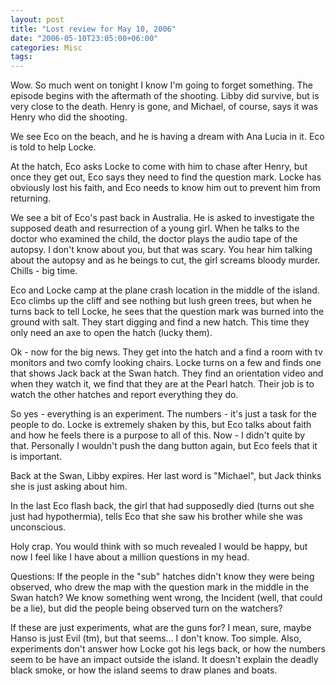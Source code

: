 ```yaml
---
layout: post
title: "Lost review for May 10, 2006"
date: "2006-05-10T23:05:00+06:00"
categories: Misc 
tags: 
---
```


Wow. So much went on tonight I know I'm going to forget something. The episode begins with the aftermath of the shooting. Libby did survive, but is very close to the death. Henry is gone, and Michael, of course, says it was Henry who did the shooting. 

We see Eco on the beach, and he is having a dream with Ana Lucia in it. Eco is told to help Locke. 

At the hatch, Eco asks Locke to come with him to chase after Henry, but once they get out, Eco says they need to find the question mark. Locke has obviously lost his faith, and Eco needs to know him out to prevent him from returning.

We see a bit of Eco's past back in Australia. He is asked to investigate the supposed death and resurrection of a young girl. When he talks to the doctor who examined the child, the doctor plays the audio tape of the autopsy. I don't know about you, but that was scary. You hear him talking about the autopsy and as he beings to cut, the girl screams bloody murder. Chills - big time. 

Eco and Locke camp at the plane crash location in the middle of the island. Eco climbs up the cliff and see nothing but lush green trees, but when he turns back to tell Locke, he sees that the question mark was burned into the ground with salt. They start digging and find a new hatch. This time they only need an axe to open the hatch (lucky them). 

Ok - now for the big news. They get into the hatch and a find a room with tv monitors and two comfy looking chairs. Locke turns on a few and finds one that shows Jack back at the Swan hatch. They find an orientation video and when they watch it, we find that they are at the Pearl hatch. Their job is to watch the other hatches and report everything they do.

So yes - everything is an experiment. The numbers - it's just a task for the people to do. Locke is extremely shaken by this, but Eco talks about faith and how he feels there is a purpose to all of this. Now - I didn't quite by that. Personally I wouldn't push the dang button again, but Eco feels that it is important.

Back at the Swan, Libby expires. Her last word is "Michael", but Jack thinks she is just asking about him. 

In the last Eco flash back, the girl that had supposedly died (turns out she just had hypothermia), tells Eco that she saw his brother while she was unconscious. 

Holy crap. You would think with so much revealed I would be happy, but now I feel like I have about a million questions in my head.

Questions: If the people in the "sub" hatches didn't know they were being observed, who drew the map with the question mark in the middle in the Swan hatch? We know something went wrong, the Incident (well, that could be a lie), but did the people being observed turn on the watchers?

If these are just experiments, what are the guns for? I mean, sure, maybe Hanso is just Evil (tm), but that seems... I don't know. Too simple. Also, experiments don't answer how Locke got his legs back, or how the numbers seem to be have an impact outside the island. It doesn't explain the deadly black smoke, or how the island seems to draw planes and boats.